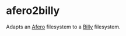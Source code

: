 # afero2billy
Adapts an [Afero](https://github.com/spf13/afero) filesystem to a [Billy](https://github.com/go-git/go-billy) filesystem.
